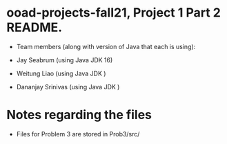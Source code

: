 # ooad-projects-fall21, Project 1 Part 2 README.
- Team members (along with version of Java that each is using):

- Jay Seabrum (using Java JDK 16)
- Weitung Liao (using Java JDK )
- Dananjay Srinivas (using Java JDK )


# Notes regarding the files 
- Files for Problem 3 are stored in Prob3/src/ 




